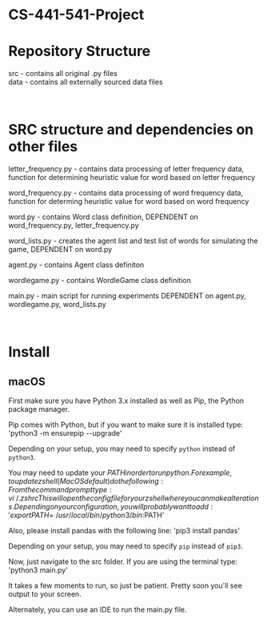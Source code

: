 # CS-441-541-Project

# Repository Structure

src - contains all original .py files<br>
data - contains all externally sourced data files

<br>

# SRC structure and dependencies on other files

letter_frequency.py - contains data processing of letter frequency data, function for determining heuristic value for word based on letter frequency<br>

word_frequency.py - contains data processing of word frequency data, function for determing heuristic value for word based on word frequency<br>

word.py - contains Word class definition, DEPENDENT on word_frequency.py, letter_frequency.py<br>

word_lists.py - creates the agent list and test list of words for simulating the game, DEPENDENT on word.py<br>

agent.py - contains Agent class definiton<br>

wordlegame.py - contains WordleGame class definition<br>

main.py - main script for running experiments DEPENDENT on agent.py,
wordlegame.py, word_lists.py <br>

<br>

# Install

## macOS

First make sure you have Python 3.x installed as well as Pip, the Python package manager.

Pip comes with Python, but if you want to make sure it is installed type:
'python3 -m ensurepip --upgrade'

Depending on your setup, you may need to specify `python` instead of `python3`.

You may need to update your $PATH in order to run python.
For example, to update zshell (MacOS default) do the following:
From the command prompt type: vi ~/.zshrc
This will open the config file for your zshell where you can make alterations.
Depending on your configuration, you will probably want to add:
'export PATH=~/usr/local/bin/python3/bin:$PATH'

Also, please install pandas with the following line:
'pip3 install pandas'

Depending on your setup, you may need to specify `pip` instead of `pip3`.

Now, just navigate to the src folder. If you are using the terminal type:
'python3 main.py'

It takes a few moments to run, so just be patient. Pretty soon you'll see output to your screen.

Alternately, you can use an IDE to run the main.py file.



